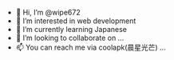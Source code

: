 - 👋 Hi, I’m @wipe672
- 👀 I’m interested in web development
- 🌱 I’m currently learning Japanese
- 💞️ I’m looking to collaborate on ...
- 📫 You can reach me via coolapk(晨星光芒) ...

<!---
wipe672/wipe672 is a ✨ special ✨ repository because its `README.md` (this file) appears on your GitHub profile.
You can click the Preview link to take a look at your changes.
--->
